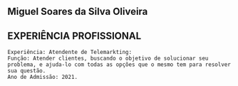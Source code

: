 ## Miguel Soares da Silva Oliveira 
## EXPERIÊNCIA PROFISSIONAL
    Experiência: Atendente de Telemarkting:
    Função: Atender clientes, buscando o objetivo de solucionar seu problema, e ajuda-lo com todas as opções que o mesmo tem para resolver sua questão.
    Ano de Admissão: 2021.
    
    

   
 

